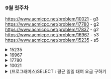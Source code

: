 
### 9월 첫주차
https://www.acmicpc.net/problem/10021 - g3<br>
https://www.acmicpc.net/problem/17780 - g2<br>
https://www.acmicpc.net/problem/17837 - g2<br>
https://www.acmicpc.net/problem/16967 - s3<br>
https://www.acmicpc.net/problem/15235 - s5<br>




<details>
  <summary>15235</summary>
  어우 영어 울렁증 스껄~
  input)
  - N, 참가자의 수 
  - N개의 정수 (각 참가자에게 먹일 피자 조각 수)
  - 최소 1조각, 최대 100조각
  - 피자 줄 때마다 1초

  output)
  - 각 참가자가 필요한 모든 조각을 얻는 시간

  4
  1 3 1 4
  받는 순서 :
  1,2,3,4,2,4,2,4,4
  시간 : 
  1,2,3,4,5,6,7,8,9

  1 7 3 9

  **문제 풀이)**
  (1,1)
  (2,3)
  (3,1)
  (4,4)
  요렇게 input 배열을 담아두고..
  반복문 돌면서 
  key 의 value 를 보고
  만약 value >= 1 이라면
  value -1 을 한 다음에 
  시간 +=1

  만약 value ==1 이라면
  시간 +=1 한 다음에 
  현재 시간을 출력용 배열[key-1] 에 담고
  value -1을 한 다음에
  넘어가유 

  만약 value ==0 이라면
  바로 다음 배열 인자를 확인한다.
  continue 

  마지막으로, 반복문 다 돌고 나면
  return 을 출력배열을 하면 될듯 하다. 

  요런식으로 .. 하면 되려나?

  근데 의문점)
  반복문을 어떻게 끝낼 수 있을까?
  -> while any 라는 개념을 썼다. 
  파이썬 내장함수 중 any()와 all()이 있다. 둘은 아큐먼트로 iterable한 객체를 받는데 이 객체를 돌면서 조건을 검사해 답을 True/False의 답을 반환한다.

  any() : 하나라도 True인게 있으면 True
  all() : 모두 True여야 True 반환
  쉽게 생각해 any는 or, all은 and 연산이라 보면 된다.

  그냥 while True 해버리기엔 조건이 필요했기 때문에,,
  새롭게 알고간다.

  ![image](image.png)

</details>

<details>
  <summary>16967</summary>
  뭔소리야...
  
  H x w 인 배열 A 와 두 정수 X,Y 
  
  크기가 (H+X) x (W+Y) 인 배열 B 는 
  
  배열 A 와 배열 A 를 아래로 X칸, 오른쪽으로 Y 칸 이동시킨 배열을 겹쳐 만들수있다.
  
  배열 B 가만든다고? 먼소리야

  그니까 B  == (H-X) x (W-Y) (A 배열이 이동한 값)
  
  B 배열의 값은 최종적으로 A 배열을 이동한 값과 합쳐or 안합쳐진 값인것같음
  이 소리인것같은디?
  

  H W X Y
  
  2 4 1 1

  2행 4열의 크기를 가진 A 
  
  H+X = 3 이니까 3줄, W+Y = 5니까 5열 (3행 5열)
  
  B 의 배열 입력 
  
  1 2 3 4 0
  
  5 7 9 11 4
  
  0 5 6 7 8
  
  B 는 n x n 배열
  

  B[i][j] 가 두 배열 모두에 포함되지 않으면 0이기 때문에
  
  B[0][4] 가 두 배열 모두에 포함되지 않는다 즉, (0,4) 가 A 에없다고?
  
  B[2][1] 가 두 배열에 모두에 포함되면 0 이외의 값
  
  ex ) 
  
  B[2][1] = 5이기 때문에,,, 이게 A[2][1] + A[1][0] = 5 
  일수도잇고,,
  
  B[2][1] = 5 가 두 배열 중 하나에 포함되면 B[2][1] = A[2][1] or A[1][0]
  
  이다..?

  으음..
  
  B[2][0] = 0 => (2,0) 이 A 에 없다. 그렇다는 소리는,, A의
  A[2][*] 요 행은 다 없고, 이동한 값만 존재한다는소리아닐까?
  

  B[2][1] = A[1][0] = 5 
  
  B[2][2] = A[1][1] = 6
  
  B[2][3] = A[1][2] = 7
  
  B[2][4] = A[1][3] = 8
  

  그러면 
  
  B[0][4] 역시도 (0,4) 가 A 에 없으니까.. A를 이동한 값은 존재한다는 소리인가
  

  약간 답만보고 유추를 해보자. 머리터질것가트니깐.
  
  1 2 3 4
  
  5 6 7 8 
  

  1 2 3 4 0
  
  5 6+1 7+2 8+3 4
  
  0 5 6 7 8
  
  오른쪽으로 한칸 아래로 한칸
  내가 너무 어렵게 생각했다..
  다른 예제를 보고 더 생각해보자

  H W X Y
  
  3 3 2 1
  
  A : 3 행 3열
  
  오른쪽으로 1칸, 아래로 두칸움직임

  1 2 3 0
  
  4 5 6 0
  
  7 9 11 3
  
  0 4 5 6
  
  0 7 8 9
  
  A[2][1] 부터 겹치게 된다. 그렇다는 소리는? 그 전까지는 안겹친다는 것
  
  A[0][0] = B[0][0] = 1
  
  그 논리로 A 가
  
  1 2 3 
  
  4 5 6
  
  7 ? ? 로 구성됨을 알 수 있다.
  
  그럼 우리가 알아야 하는건 A[2][1], A[2][2] 만 알면 A 출력가능

  B[2][1] = A[2][1] +A[0][0] = 9 니까, A[2][1] = 8
  
  B[2][2] = A[2][2] +A[0][1] = 11이니까, A[2][2] = 9

  즉 남은 2개의 숫자는 8과 9이다.
  
  A 는 
  
  1 2 3
  
  4 5 6
  
  7 8 9

  이걸 코드로 만들어보면 되는데 응..

  저기서 A[2][0] 까지는 했다 쳐, 근데 남은 개수가 몇개인지 어케알지?
  
  음.. 아 0인 것을 확인해서 할까? 아니야..
  A[2][1] ~ A[H-1][W-1] 을 알기 위해서는
  B[i][j] = A[i][j] + A[i-X][j-Y] 이기 때문에
  A[i][j] = B[i][j] - A[i-X][j-Y] 이다.
  ㅇㅋ 확인 
  
  느이아아아악! 거의 한시간 넘게..풀었는데!! 풀었어!! 이야각악!
  ![image](image_4.png)
  

</details>

<details>
  <summary>17780</summary>
  크기가 : N x N <br>
  말의 개수 : K 개 <br>
  하나의 말 위에 다른 말 올릴 수 있어<br>
  체스판 색 : 흰,빨,파 <br>
  방향 : 위, 아래, 왼, 오가 이미 정해져있다. <br>
  턴 한번 - 1~K 말 까지 순서대로 이동,
  말 하나 이동할 때 위에 올려진 말도 함께 이동,
  가장 아래에 있는 말만 이동,
  말이 4개 쌓이는 순간 게임 끝 <br>

  - A번 말이 이동하려는 칸이
    - if ) 흰색이면 -> 이동
      - if ) 말이 이미 존재하면 가장 위에 A 번 말을 올려놓
      - A,B,C 로 쌓여있고 D,E 가 있는 경우 D,E,A,B,C 순서로 쌓임 (스택?)
    - elif ) 빨간색 -> 이동 후 A 번 말과 그 위에 있는 모든 말의 쌓이 순서를 반대로 바꿈
        - if ) 말 존재 x
          - A,B,C 이동 후 C,B,A 로 순서 변경
        - else)
          - A,D,F,G 이동 후 E,C,B 가 있다면 E,C,B,G,F,D,A 로 쌓임
    - elif) 파란색 -> A 의 이동 방향을 반대로, 한칸 이동
      - if ) 이동하는 칸이 파란색이라면, 방향만 바꾸고 이동x

    - all) 체스판 벗어나려는 경우
      - 방향만 바꾸고 이동 x

  개 어질어질하네<br>

  1,2,3,4 로 되어있으면 그 순서는 처음에만 숫자대로 가는듯<br>
  그 다음부터는 제일 밑에있는것부터 진행 -> 그 다음 위에 있는 거<br> 

  N,K<br>
  0 : 흰색, 1: 빨간색, 2: 파란색 <br>
  말의 정보는 행,열의 번호, 이동방향<br>
  이동방향 : 1,2,3,4 (오 왼 위 아래)<br>
  벌써 하기싫어 이야 써야하는 if 문이 아득하네<br>
  출력: 게임이 종료되는 턴의 번호 / <br>종료 조건 : 말이 4개 쌓이는 순간, /<br>만약 쌓이는 순간이 영영 없거나 턴이 1000이 넘어가면 종료 후 -1 출력<br>

  어 어렵다.<br>
  말의 정보를 K[0] = 하고 행,열,방향 담아두는건가?<br>
  그럼 이제 이동하고 부터의 순서는 큐나 스택에 담아두는건가?<br>
  ㅇ.. 어떻게 순서를 바꾸지? 배고파서 머리 안돌아감<br>

  같은 칸에 말이 여러개 있는지 , 그 순서를 어떻게 알고 정하지 <br>
  
  





  




  
</details>
</details>





<details>
  <summary>10021</summary>
  <!-- 내용 -->
</details>
</details>




<details>
  <summary> (프로그래머스)SELECT : 평균 일일 대여 요금 구하기</summary>
  느아아 sql 다 까먹었네...

  - 함수 : ROUND("값", "자리수")


  #### ROUND
  소수점 반올림 - (소수점 첫째자리 반올림의 경우)
  SELECT ROUND(1235.543)    --①
       , ROUND(1235.443)    --②
       , ROUND(1235.443, 0) --③
    FROM dual


  ①,②,③ 모두 소수점 첫번째 자리수를 반올림 한다. ①은 소수점 첫번째 자리수가 5이므로 반올림 되었고, ②는 4이므로 그냥 버려졌다. ③은 ①,②와 동일하게 소수점 첫번째 자리수를 반올림하는 것이며 두번째 파라미터(0)은 생략이 가능하다.


  ### 논리 연산자
  ![image](image_2.png)

  이외에 참고 하면 좋은 [링크](https://velog.io/@seanlee/%EB%A7%88%EC%BC%80%ED%84%B0%EB%A5%BC-%EC%9C%84%ED%95%9C-SQL-WHERE-%EC%A0%88%EC%9D%84-%ED%86%B5%ED%95%9C-%EC%A1%B0%EA%B1%B4%EB%B6%80-%EC%BF%BC%EB%A6%AC)
</details>

